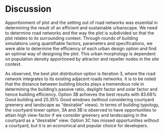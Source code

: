 # Discussion

Apportionment of plot and the setting out of road networks was essential in determining the result of an efficient and sustainable urbanscape. We need to determine road networks and the way the plot is subdivided so that the plot relates to its surrounding context.
Through rounds of building simulations using quantifiable factors, parameters and specifications, we were able to determine the efficiency of each urban design option and find an optimal way of designing the plot. This urban morphology is dependent on population density apportioned by attractor and repeller nodes in the site context.

As observed, the best plot distribution option is Iteration 3, where the road network integrates to its existing adjacent roads networks. It is to be noted that the distance between building blocks plays a tremendous role in determining the building’s passive ratio, daylight factor and solar factor and hence building efficiency. Option 3B achieves the best results with 83.68% Good building and 25.35% Good windows (without considering courtyard greenery and landscape as “desirable” views). In terms of building typology, the courtyard tower option, 3A and 3B is observed to have opportunities to attain high view-factor if we consider greenery and landscaping in the courtyard as a “desirable” view. Option 3C has missed opportunities without a courtyard, but it is an economical and popular choice for developers.


